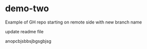 # demo-two
Example of GH repo starting on remote side with new branch name

update readme file

anopcbjsbbsjbgsgbjsg
